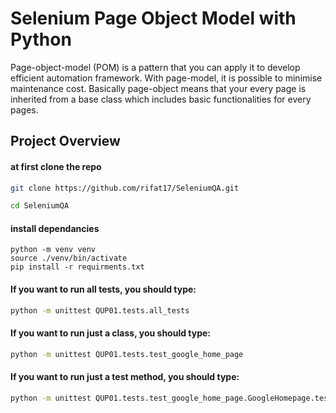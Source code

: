# Selenium Page Object Model with Python 

Page-object-model (POM) is a pattern that you can apply it to develop efficient automation framework. With page-model, it is possible to minimise maintenance cost. Basically page-object means that your every page is inherited from a base class which includes basic functionalities for every pages.


## Project Overview

#### at first clone the repo
```sh
git clone https://github.com/rifat17/SeleniumQA.git

cd SeleniumQA
```

#### install dependancies

```shell
python -m venv venv
source ./venv/bin/activate
pip install -r requirments.txt
```


#### If you want to run all tests, you should type: 
```sh
python -m unittest QUP01.tests.all_tests 
```


#### If you want to run just a class, you should type: 
```sh
python -m unittest QUP01.tests.test_google_home_page
```

#### If you want to run just a test method, you should type: 
```sh
python -m unittest QUP01.tests.test_google_home_page.GoogleHomepage.test_check_page_loaded
```